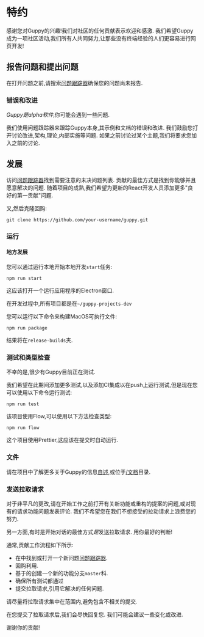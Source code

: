 
# 特约

感谢您对Guppy的兴趣!我们对社区的任何贡献表示欢迎和感激. 我们希望Guppy成为一项社区活动,我们所有人共同努力,让那些没有终端经验的人们更容易进行网页开发!

## 报告问题和提出问题

在打开问题之前,请搜索[问题跟踪器](https://github.com/joshwcomeau/guppy/issues)确保您的问题尚未报告. 

### 错误和改进

*Guppy是alpha软件*,你可能会遇到一些问题. 

我们使用问题跟踪器来跟踪Guppy本身,其示例和文档的错误和改进. 我们鼓励您打开讨论改进,架构,理论,内部实施等问题. 如果之前讨论过某个主题,我们将要求您加入之前的讨论. 

## 发展

访问[问题跟踪器](https://github.com/joshwcomeau/guppy/issues)找到需要注意的未决问题列表. 贡献的最佳方式是找到你能够并且愿意解决的问题. 随着项目的成熟,我们希望为更新的React开发人员添加更多"良好的第一贡献"问题. 

叉,然后克隆回购: 

    git clone https://github.com/your-username/guppy.git

### 运行

#### 地方发展

您可以通过运行本地开始本地开发`start`任务: 

    npm run start

这应该打开一个运行应用程序的Electron窗口. 

在开发过程中,所有项目都是在`~/guppy-projects-dev`

您可以运行以下命令来构建MacOS可执行文件: 

    npm run package

结果将在`release-builds`夹. 

### 测试和类型检查

不幸的是,很少有Guppy目前正在测试. 

我们希望在此期间添加更多测试,以及添加CI集成以在push上运行测试,但是现在您可以使用以下命令运行测试: 

    npm run test

该项目使用Flow,可以使用以下方法检查类型: 

    npm run flow

这个项目使用Prettier,这应该在提交时自动运行. 

### 文件

请在项目中了解更多关于Guppy的信息[自述](https://github.com/joshwcomeau/guppy/blob/master/README.md),或位于[/文档](https://github.com/joshwcomeau/guppy/tree/master/docs)目录. 

### 发送拉取请求

对于非平凡的更改,请在开始工作之前打开有关新功能或重构的提案的问题,或对现有的请求功能问题发表评论. 我们不希望您在我们不想接受的拉动请求上浪费您的努力. 

另一方面,有时是开始对话的最佳方式*是*发送拉取请求. 用你最好的判断!

通常,贡献工作流程如下所示: 

-   在中找到或打开一个新问题[问题跟踪器](https://github.com/joshwcomeau/guppy/issues). 
-   回购利用. 
-   基于的创建一个新的功能分支`master`科. 
-   确保所有测试都通过
-   提交拉取请求,引用它解决的任何问题. 

请尽量将拉取请求集中在范围内,避免包含不相关的提交. 

在您提交了拉取请求后,我们会尽快回复您. 我们可能会建议一些变化或改进. 

谢谢你的贡献!
